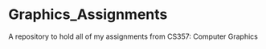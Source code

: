 Graphics_Assignments
====================

A repository to hold all of my assignments from CS357: Computer Graphics